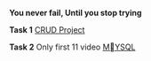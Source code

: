 **You never fail, Until you stop trying**

**Task 1**
[CRUD Project](https://youtu.be/72U5Af8KUpA?si=vo0akKCMulfJaV1c) <br/>

**Task 2**
 Only first 11 video [MٍYSQL](https://youtu.be/jIKAQ-ZwlxM?si=_vogPiix8IaBtf9t)
<br/>
